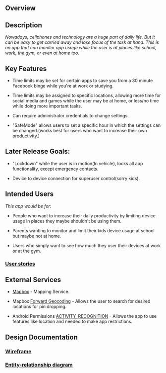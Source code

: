 ## Overview

## Description
_Nowadays, cellphones and technology are a huge part of daily life. But it can be easy to get carried away and lose focus of the task at hand. This is an app that can monitor app usage while the user is at places like school, work, the gym, or even at home too._

## Key Features

* Time limits may be set for certain apps to save you from a 30 minute Facebook binge while you're at work or studying.

* Time limits may be assigned to specific locations, allowing more time for social media and games while the user may be at home, or less/no time while doing more important tasks.

* Can require administrator credentials to change settings.

* "SafeMode" allows users to set a specific hour in which the settings can be changed.(works best for users who want to increase their own productivity.)

## Later Release Goals:

* "Lockdown" while the user is in motion(In vehicle), locks all app functionality, except emergency contacts.

* Device to device connection for superuser control(sorry kids).

## Intended Users
_This app would be for:_

* People who want to increase their daily productivity by limiting device usage in places they maybe shouldn't be using them.

* Parents wanting to monitor and limit their kids device usage at school but maybe not at home.  

* Users who simply want to see how much they user their devices at work or at the gym.

### [User stories](user-stories.md)

## External Services

* [Mapbox](https://docs.mapbox.com/api/maps/) - Mapping Service.

* Mapbox [Forward Geocoding](https://docs.mapbox.com/api/search/#geocoding) - Allows the user to search for desired locations for pin dropping.

* Android Permissions [ACTIVITY_RECOGNITION](https://developer.android.com/reference/android/Manifest.permission_group) - Allows the app to use features like location and needed to make app restrictions.

## Design Documentation

### [Wireframe](wireframe.md)

### [Entity-relationship diagram](erd.md)
